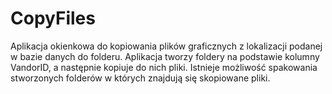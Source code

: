 # CopyFiles
Aplikacja okienkowa do kopiowania plików graficznych z lokalizacji podanej w bazie danych do folderu. Aplikacja tworzy foldery na podstawie kolumny VandorID, a następnie kopiuje do nich pliki. Istnieje możliwość spakowania stworzonych folderów w których znajdują się skopiowane pliki. 
